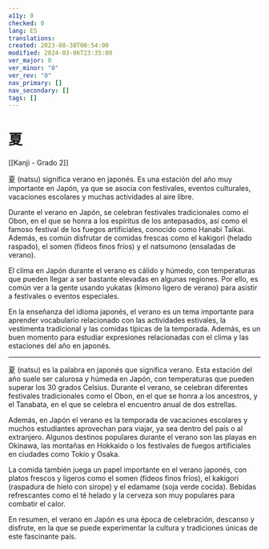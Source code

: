 ```yaml
---
a11y: 0
checked: 0
lang: ES
translations: 
created: 2023-08-30T00:54:00
modified: 2024-03-06T23:35:00
ver_major: 0
ver_minor: "0"
ver_rev: "0"
nav_primary: []
nav_secondary: []
tags: []
---
```

# 夏

[[Kanji - Grado 2]]

夏 (natsu) significa verano en japonés. Es una estación del año muy importante en Japón, ya que se asocia con festivales, eventos culturales, vacaciones escolares y muchas actividades al aire libre.

Durante el verano en Japón, se celebran festivales tradicionales como el Obon, en el que se honra a los espíritus de los antepasados, así como el famoso festival de los fuegos artificiales, conocido como Hanabi Taikai. Además, es común disfrutar de comidas frescas como el kakigori (helado raspado), el somen (fideos finos fríos) y el natsumono (ensaladas de verano).

El clima en Japón durante el verano es cálido y húmedo, con temperaturas que pueden llegar a ser bastante elevadas en algunas regiones. Por ello, es común ver a la gente usando yukatas (kimono ligero de verano) para asistir a festivales o eventos especiales.

En la enseñanza del idioma japonés, el verano es un tema importante para aprender vocabulario relacionado con las actividades estivales, la vestimenta tradicional y las comidas típicas de la temporada. Además, es un buen momento para estudiar expresiones relacionadas con el clima y las estaciones del año en japonés.


---

夏 (natsu) es la palabra en japonés que significa verano. Esta estación del año suele ser calurosa y húmeda en Japón, con temperaturas que pueden superar los 30 grados Celsius. Durante el verano, se celebran diferentes festivales tradicionales como el Obon, en el que se honra a los ancestros, y el Tanabata, en el que se celebra el encuentro anual de dos estrellas.

Además, en Japón el verano es la temporada de vacaciones escolares y muchos estudiantes aprovechan para viajar, ya sea dentro del país o al extranjero. Algunos destinos populares durante el verano son las playas en Okinawa, las montañas en Hokkaido o los festivales de fuegos artificiales en ciudades como Tokio y Osaka.

La comida también juega un papel importante en el verano japonés, con platos frescos y ligeros como el somen (fideos finos fríos), el kakigori (raspadura de hielo con sirope) y el edamame (soja verde cocida). Bebidas refrescantes como el té helado y la cerveza son muy populares para combatir el calor.

En resumen, el verano en Japón es una época de celebración, descanso y disfrute, en la que se puede experimentar la cultura y tradiciones únicas de este fascinante país.
